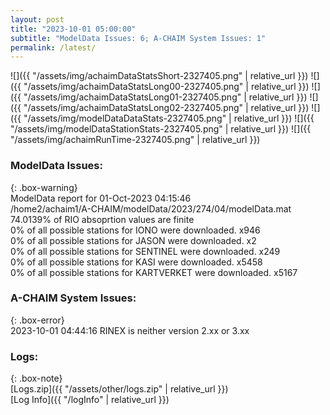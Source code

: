 ```yaml
---
layout: post
title: "2023-10-01 05:00:00"
subtitle: "ModelData Issues: 6; A-CHAIM System Issues: 1"
permalink: /latest/
---
```


![]({{ "/assets/img/achaimDataStatsShort-2327405.png" | relative_url }})
![]({{ "/assets/img/achaimDataStatsLong00-2327405.png" | relative_url }})
![]({{ "/assets/img/achaimDataStatsLong01-2327405.png" | relative_url }})
![]({{ "/assets/img/achaimDataStatsLong02-2327405.png" | relative_url }})
![]({{ "/assets/img/modelDataDataStats-2327405.png" | relative_url }})
![]({{ "/assets/img/modelDataStationStats-2327405.png" | relative_url }})
![]({{ "/assets/img/achaimRunTime-2327405.png" | relative_url }})


### ModelData Issues:  
  
{: .box-warning}  
 ModelData report for 01-Oct-2023 04:15:46   
 /home2/achaim1/A-CHAIM/modelData/2023/274/04/modelData.mat   
 74.0139% of RIO absoprtion values are finite   
 0% of all possible stations for IONO were downloaded. x946   
 0% of all possible stations for JASON were downloaded. x2   
 0% of all possible stations for SENTINEL were downloaded. x249   
 0% of all possible stations for KASI were downloaded. x5458   
 0% of all possible stations for KARTVERKET were downloaded. x5167   
  
### A-CHAIM System Issues:  
  
{: .box-error}  
2023-10-01 04:44:16 RINEX is neither version 2.xx or 3.xx  

### Logs:  
  
{: .box-note}  
[Logs.zip]({{ "/assets/other/logs.zip" | relative_url }})  
[Log Info]({{ "/logInfo" | relative_url }})  

